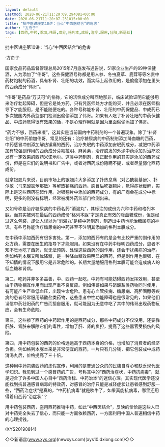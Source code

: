 ```yaml
---
layout: default
Lastmod: 2020-06-21T11:20:09.294081+00:00
date: 2020-06-21T11:20:07.231015+00:00
title: "批中医讲座第10讲：当心“中西医结合”的危害"
author: "方舟子"
tags: [西药,中药,添加,伟哥,成分,格列本,成份,治疗,服用,壮阳,新语丝]
---
```


批中医讲座第10讲：当心“中西医结合”的危害

·方舟子·

国家食品药品监督管理总局2015年7月底发布通告说，51家企业生产的69种保健酒，人为添加了“伟哥”。这些保健酒号称都是用人参、冬虫夏草、鹿茸等等名贵中药材炮制的药酒，具有补肾、壮阳的功效，而实际上起作用的，是偷偷添加在里头的西药成分“伟哥”。

“伟哥”是药品“万艾可”的俗称，它的活性成分叫西地那非，临床试验证明它能够用来治疗勃起障碍，但是它是处方药，只有凭医师处方才能购买，并且必须在医师指导下才能服用，是不能随便吃的。各种号称能补肾、壮阳的中药保健品、中成药已多次被国内外药监部门检测出偷偷添加了伟哥。如果有人吃了补肾壮阳的中药保健品、中成药觉得很有效果的话，不是心理作用就是因为里面偷偷添加了伟哥。

“药力不够，西药来凑”，这其实是当前国内中药制剂的一个普遍现象。除了“补肾壮阳”的中药偷加伟哥，常见的还有：治疗糖尿病的中药制剂添加降血糖的西药，中药感冒冲剂添加解热镇痛的西药，治疗失眠的中药添加安眠药成分，减肥中药添加有较强副作用的西药成分芬氟拉明、麻黄素，治疗脱发的外涂中药添加对治疗脱发有一定效果的西药米诺地尔。这类中药制剂，真正起作用的其实是添加的西药成份，但是在它们的说明书和广告中，或者对西药成份隐瞒不提，或者尽量弱化西药成份。

就拿银翘片来说，目前市场上的银翘片大多添加了扑热息痛（对乙酰氨基酚）、扑尔敏（马来酸氯苯那敏）等解热镇痛的西药，感冒后吃银翘片，觉得症状缓解，实际上是这些西药在起作用。对银翘片中添加的西药成分，有的厂商会在成分中标明，更多的则没有标明，经常被境外药监部门检测出来。

又如号称是治疗糖尿病的中药名药“消渴丸”，其标注的成份为六种中药和格列本脲。而其实被列在最后的西药成份“格列本脲”才是真正有效的降血糖成份，但是经过这么包装，却让人误以为“消渴丸”是纯中药制剂，制造出中药也能治糖尿病的神话。有些号称能治疗糖尿病的中药甚至不注明其添加的格列本脲成分。

在中药中添加西药有很多害处。第一，添加的西药有的是会有比较严重的副作用的处方药，需要在医生的指导下才能服用。如果没有在中药中标明西药成分，患者不知不觉地吃了西药，就无法预防、处理这些西药的副作用，还会干扰疾病的治疗。例如格列本脲又叫优降糖，是一种降血糖效果明显的西药，但是副作用也很强，在不知情的情况下服用它是非常危险的。长期大量地服用格列本脲可能会造成病人的低血糖和肾病。

第二，吃药并非多多益善，中、西药一起吃，中药有可能妨碍西药发挥效用，甚至由于药物相互作用而出现严重不良反应。例如伟哥如果与硝酸盐类药物同时使用，有可能产生严重低血压，出现生命危险。患有心血管疾病、糖尿病、高胆固醇等疾病的患者经常服用硝酸盐类药物，这些患者中性功能障碍也是很常见的，如果他们误信中药壮阳药的广告而擅自服用，就可能因为无意中吃了其中的伟哥出现药物反应，会有生命危险。

第三，这些掺了西药的中药起作用的是西药成分，那些中药成分不仅没用，还要靠肝脏、肾脏来解除它们的毒性，增加了肝、肾的负担，提高了这些器官受损伤的风险。

第四，用中药包装的西药的价格远远高于西药本身的价格，也增加了消费者的经济负担。例如格列本脲本来是非常便宜的西药，一片只有几分钱，把它包装成中成药消渴丸后，价格提高了三十倍。

这种用中药包装西药的虚假宣传，利用的是普通公众的的民族自尊心和缺乏现代医学知识。我见到过一个感冒药的广告，号称其中的“西药治症状，中药抗病毒”，就是迎合了许多中国人心目中“西药治标、中药治本”的迷信心理。其实现代医学还没能找到抗普通感冒病毒的特效药，对感冒的治疗只能是减轻症状让患者感到舒服一些，“西药治症状”是真的，“中药抗病毒”就是吹牛了，如果真能抗病毒，哪里还用得着用西药“治症状”？

用中药包装西药，盗用西药推销中药，如此“中西医结合”，反映的恰恰是这些人已对中药完全失去了信心，而只能一方面依赖西药，一方面利用中国人普遍相信中药的心理捞钱。

(XYS20190814)

◇◇新语丝(www.xys.org)(newxys.com)(xys10.dxiong.com)◇◇

